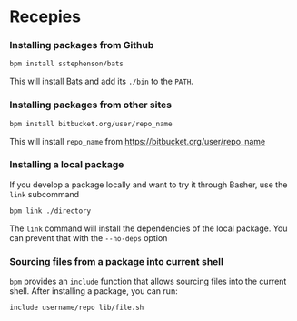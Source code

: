 # Recepies

### Installing packages from Github

```sh
bpm install sstephenson/bats
```

This will install [Bats](https://github.com/sstephenson/bats) and add its `./bin` to the `PATH`.

### Installing packages from other sites

```sh
bpm install bitbucket.org/user/repo_name
```

This will install `repo_name` from https://bitbucket.org/user/repo_name

### Installing a local package

If you develop a package locally and want to try it through Basher,
use the `link` subcommand

```sh
bpm link ./directory
```

The `link` command will install the dependencies of the local package.
You can prevent that with the `--no-deps` option

### Sourcing files from a package into current shell

`bpm` provides an `include` function that allows sourcing files into the
current shell. After installing a package, you can run:

```sh
include username/repo lib/file.sh
```

